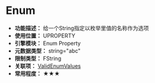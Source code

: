 ﻿# Enum

- **功能描述：** 给一个String指定以枚举里值的名称作为选项
- **使用位置：** UPROPERTY
- **引擎模块：** Enum Property
- **元数据类型：** string="abc"
- **限制类型：** FString
- **关联项：** [ValidEnumValues](ValidEnumValues/ValidEnumValues.md)
- **常用程度：** ★★★
